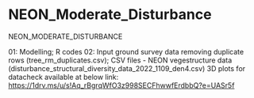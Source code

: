 # NEON_Moderate_Disturbance

NEON_MODERATE_DISTURBANCE

01: Modelling; R codes
02: Input ground survey data removing duplicate rows (tree_rm_duplicates.csv); CSV files - NEON vegestructure data (disturbance_structural_diversity_data_2022_1109_den4.csv)
3D plots for datacheck available at below link:
https://1drv.ms/u/s!Aq_rBgrqWfO3z998SECFhwwfErdbbQ?e=UASr5f
